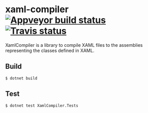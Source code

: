 xaml-compiler [![Appveyor build status][badge-appveyor]][build-appveyor] [![Travis status][badge-travis]][build-travis]
=============

XamlCompiler is a library to compile XAML files to the assemblies representing
the classes defined in XAML.

Build
-----

```console
$ dotnet build
```

Test
----

```console
$ dotnet test XamlCompiler.Tests
```

[build-appveyor]: https://ci.appveyor.com/project/ForNeVeR/xaml-compiler/branch/master
[build-travis]: https://travis-ci.org/ForNeVeR/xaml-compiler

[badge-appveyor]: https://ci.appveyor.com/api/projects/status/t31i3v18nwbld0c4/branch/master?svg=true
[badge-travis]: https://travis-ci.org/ForNeVeR/xaml-compiler.svg?branch=master
